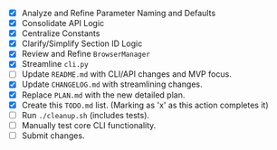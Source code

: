 - [x] Analyze and Refine Parameter Naming and Defaults
- [x] Consolidate API Logic
- [x] Centralize Constants
- [x] Clarify/Simplify Section ID Logic
- [x] Review and Refine `BrowserManager`
- [x] Streamline `cli.py`
- [ ] Update `README.md` with CLI/API changes and MVP focus.
- [x] Update `CHANGELOG.md` with streamlining changes.
- [x] Replace `PLAN.md` with the new detailed plan.
- [x] Create this `TODO.md` list. (Marking as 'x' as this action completes it)
- [ ] Run `./cleanup.sh` (includes tests).
- [ ] Manually test core CLI functionality.
- [ ] Submit changes.